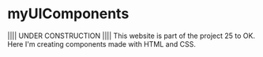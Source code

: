 # myUIComponents
|||| UNDER CONSTRUCTION ||||
This website is part of the project 25 to OK. 
Here I'm creating components made with HTML and CSS.

